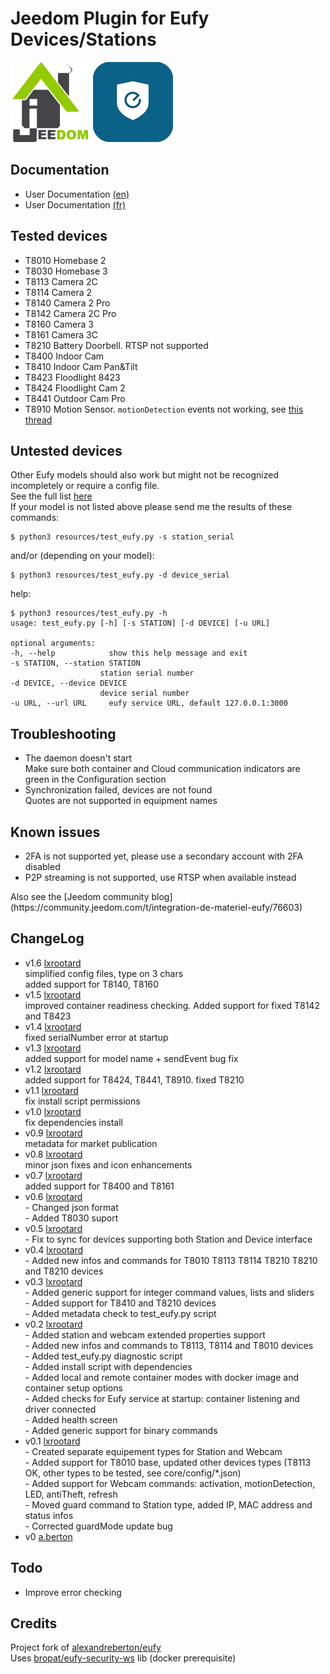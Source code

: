 # Jeedom Plugin for Eufy Devices/Stations

![Logo Jeedom](docs/images/jeedom.png)
![Logo Plugin](docs/images/eufy.png)

## Documentation

- User Documentation [(en)](docs/en_US/index.md)
- User Documentation [(fr)](docs/fr_FR/index.md)

## Tested devices
- T8010 Homebase 2
- T8030 Homebase 3
- T8113 Camera 2C 
- T8114 Camera 2
- T8140 Camera 2 Pro
- T8142 Camera 2C Pro
- T8160 Camera 3
- T8161 Camera 3C
- T8210 Battery Doorbell. RTSP not supported
- T8400 Indoor Cam
- T8410 Indoor Cam Pan&Tilt
- T8423 Floodlight 8423 
- T8424 Floodlight Cam 2
- T8441 Outdoor Cam Pro
- T8910 Motion Sensor. `motionDetection` events not working, 
see [this thread](https://github.com/fuatakgun/eufy_security/issues/22)

## Untested devices
Other Eufy models should also work but might not be recognized incompletely or require a config file.
<br>See the full list [here](https://bropat.github.io/eufy-security-client/#/supported_devices)
<br>If your model is not listed above please send me the results of these commands:

    $ python3 resources/test_eufy.py -s station_serial

and/or (depending on your model):

    $ python3 resources/test_eufy.py -d device_serial

help: 

    $ python3 resources/test_eufy.py -h
    usage: test_eufy.py [-h] [-s STATION] [-d DEVICE] [-u URL]

    optional arguments:
	-h, --help            show this help message and exit
	-s STATION, --station STATION
                        station serial number
	-d DEVICE, --device DEVICE
                        device serial number
	-u URL, --url URL     eufy service URL, default 127.0.0.1:3000

## Troubleshooting
* The daemon doesn't start
<br> Make sure both container and Cloud communication indicators are green in the Configuration section 
* Synchronization failed, devices are not found
<br> Quotes are not supported in equipment names

## Known issues
* 2FA is not supported yet, please use a secondary account with 2FA disabled
* P2P streaming is not supported, use RTSP when available instead
<p>
Also see the [Jeedom community blog](https://community.jeedom.com/t/integration-de-materiel-eufy/76603) 

## ChangeLog
* v1.6 [lxrootard](https://github.com/lxrootard)
<br> simplified config files, type on 3 chars
<br> added support for T8140, T8160
* v1.5 [lxrootard](https://github.com/lxrootard)
<br> improved container readiness checking. Added support for fixed T8142 and T8423
* v1.4 [lxrootard](https://github.com/lxrootard)
<br> fixed serialNumber error at startup
* v1.3 [lxrootard](https://github.com/lxrootard)
<br> added support for model name + sendEvent bug fix
* v1.2 [lxrootard](https://github.com/lxrootard)
<br> added support for T8424, T8441, T8910. fixed T8210
* v1.1 [lxrootard](https://github.com/lxrootard)
<br> fix install script permissions
* v1.0 [lxrootard](https://github.com/lxrootard)
<br> fix dependencies install
* v0.9 [lxrootard](https://github.com/lxrootard)
<br> metadata for market publication
* v0.8 [lxrootard](https://github.com/lxrootard)
<br> minor json fixes and icon enhancements
* v0.7 [lxrootard](https://github.com/lxrootard)
<br> added support for T8400 and T8161
* v0.6 [lxrootard](https://github.com/lxrootard)
<br> - Changed json format
<br> - Added T8030 suport
* v0.5 [lxrootard](https://github.com/lxrootard)
<br> - Fix to sync for devices supporting both Station and Device interface 
* v0.4 [lxrootard](https://github.com/lxrootard)
<br> - Added new infos and commands for T8010 T8113 T8114 T8210 T8210 and T8210 devices
* v0.3 [lxrootard](https://github.com/lxrootard)
<br> - Added generic support for integer command values, lists and sliders
<br> - Added support for T8410 and T8210 devices
<br> - Added metadata check to test_eufy.py script
* v0.2 [lxrootard](https://github.com/lxrootard)
<br> - Added station and webcam extended properties support
<br> - Added new infos and commands to T8113, T8114 and T8010 devices
<br> - Added test_eufy.py diagnostic script
<br> - Added install script with dependencies
<br> - Added local and remote container modes with docker image and container setup options
<br> - Added checks for Eufy service at startup: container listening and driver connected
<br> - Added health screen
<br> - Added generic support for binary commands
* v0.1 [lxrootard](https://github.com/lxrootard) 
<br> - Created separate equipement types for Station and Webcam 
<br> - Added support for T8010 base, updated other devices types (T8113 OK, other types to be tested, see core/config/*.json)
<br> - Added support for Webcam commands: activation, motionDetection, LED, antiTheft, refresh
<br> - Moved guard command to Station type, added IP, MAC address and status infos
<br> - Corrected guardMode update bug
* v0 [a.berton](https://github.com/alexandreberton)

## Todo
* Improve error checking

## Credits
Project fork of [alexandreberton/eufy](https://github.com/alexandreberton/eufy)
<br>Uses [bropat/eufy-security-ws](https://github.com/bropat/eufy-security-ws) lib (docker prerequisite)

